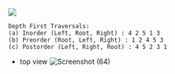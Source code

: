 <img src="https://media.geeksforgeeks.org/wp-content/cdn-uploads/2009/06/tree12.gif" />

```
Depth First Traversals: 
(a) Inorder (Left, Root, Right) : 4 2 5 1 3 
(b) Preorder (Root, Left, Right) : 1 2 4 5 3 
(c) Postorder (Left, Right, Root) : 4 5 2 3 1
```

- top view
![Screenshot (64)](https://user-images.githubusercontent.com/62437314/126073740-4534b3ad-8911-42e7-be5e-2da8d22a0e38.png)

